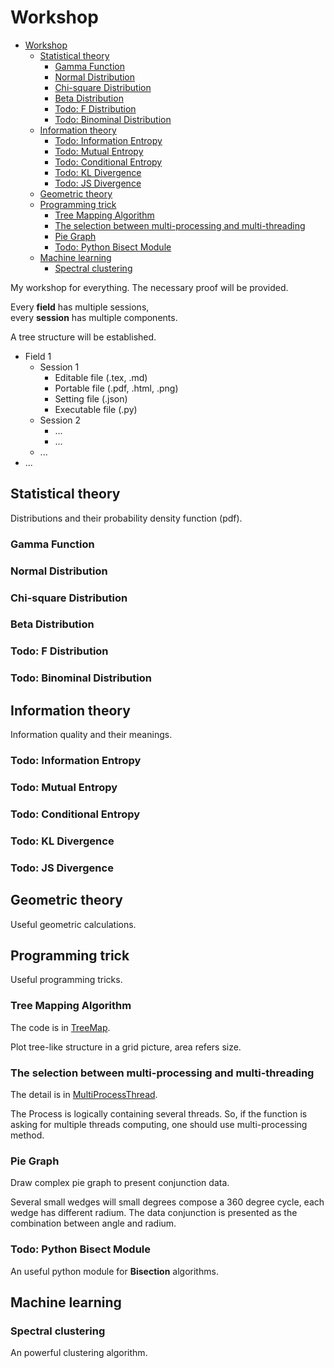 # Workshop

- [Workshop](#workshop)
  - [Statistical theory](#statistical-theory)
    - [Gamma Function](#gamma-function)
    - [Normal Distribution](#normal-distribution)
    - [Chi-square Distribution](#chi-square-distribution)
    - [Beta Distribution](#beta-distribution)
    - [Todo: F Distribution](#todo-f-distribution)
    - [Todo: Binominal Distribution](#todo-binominal-distribution)
  - [Information theory](#information-theory)
    - [Todo: Information Entropy](#todo-information-entropy)
    - [Todo: Mutual Entropy](#todo-mutual-entropy)
    - [Todo: Conditional Entropy](#todo-conditional-entropy)
    - [Todo: KL Divergence](#todo-kl-divergence)
    - [Todo: JS Divergence](#todo-js-divergence)
  - [Geometric theory](#geometric-theory)
  - [Programming trick](#programming-trick)
    - [Tree Mapping Algorithm](#tree-mapping-algorithm)
    - [The selection between multi-processing and multi-threading](#the-selection-between-multi-processing-and-multi-threading)
    - [Pie Graph](#pie-graph)
    - [Todo: Python Bisect Module](#todo-python-bisect-module)
  - [Machine learning](#machine-learning)
    - [Spectral clustering](#spectral-clustering)

My workshop for everything.
The necessary proof will be provided.

Every **field** has multiple sessions,  
every **session** has multiple components.

A tree structure will be established.

- Field 1
  - Session 1
    - Editable file (.tex, .md)
    - Portable file (.pdf, .html, .png)
    - Setting file (.json)
    - Executable file (.py)
  - Session 2
    - ...
    - ...
  - ...
- ...

## Statistical theory

Distributions and their probability density function (pdf).

### Gamma Function

### Normal Distribution

### Chi-square Distribution

### Beta Distribution

### Todo: F Distribution

### Todo: Binominal Distribution

## Information theory

Information quality and their meanings.

### Todo: Information Entropy

### Todo: Mutual Entropy

### Todo: Conditional Entropy

### Todo: KL Divergence

### Todo: JS Divergence

## Geometric theory

Useful geometric calculations.

## Programming trick

Useful programming tricks.

### Tree Mapping Algorithm

The code is in [TreeMap](Workshop/Programming/TreeMap/tree_map.py).

Plot tree-like structure in a grid picture, area refers size.

### The selection between multi-processing and multi-threading

The detail is in [MultiProcessThread](Workshop/Programming/MultiProcessThread).

The Process is logically containing several threads.
So, if the function is asking for multiple threads computing, one should use multi-processing method.

### Pie Graph

Draw complex pie graph to present conjunction data.

Several small wedges will small degrees compose a 360 degree cycle,
each wedge has different radium.
The data conjunction is presented as the combination between angle and radium.

### Todo: Python Bisect Module

An useful python module for **Bisection** algorithms.

## Machine learning

### Spectral clustering

An powerful clustering algorithm.
